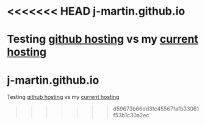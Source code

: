 <<<<<<< HEAD
j-martin.github.io
==================
Testing [github hosting](http://git.jmartin.ca) vs my [current hosting](http://jmartin.ca)
=======
j-martin.github.io
==================
Testing [github hosting](http://git.jmartin.ca) vs my [current hosting](http://jmartin.ca)
>>>>>>> d59673b66dd3fc45567fafb33061f53b1c30a2ec
